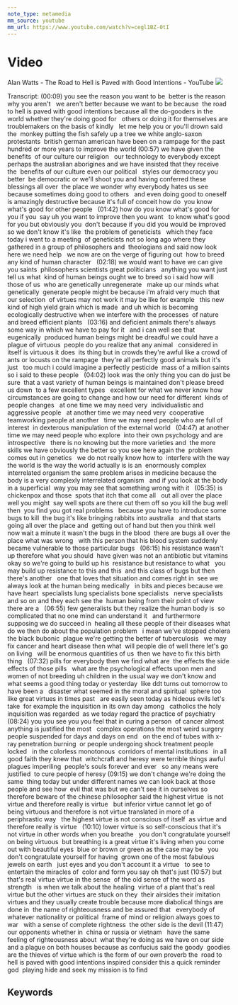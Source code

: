 ```yaml
---
note_type: metamedia
mm_source: youtube
mm_url: https://www.youtube.com/watch?v=cegl1BZ-0tI
---
```


# Video

Alan Watts - The Road to Hell is Paved with Good Intentions - YouTube
![](https://www.youtube.com/watch?v=cegl1BZ-0tI)

Transcript:
(00:09) you see the reason you want to be  better is the reason why you aren't   we aren't better because we want to be because  the road to hell is paved with good intentions because all the do-gooders in the  world whether they're doing good for   others or doing it for themselves are  troublemakers on the basis of kindly   let me help you or you'll drown said the  monkey putting the fish safely up a tree we white anglo-saxon protestants  british german american have been on a rampage for the past  hundred or more years to improve the world
(00:57) we have given the benefits  of our culture our religion   our technology to everybody except  perhaps the australian aborigines and we have insisted that they receive the  benefits of our culture even our political   styles our democracy you better  be democratic or we'll shoot you and having conferred these blessings all over  the place we wonder why everybody hates us see because sometimes doing good to others   and even doing good to oneself  is amazingly destructive because it's full of conceit how do  you know what's good for other people  
(01:42) how do you know what's good for you if you  say uh you want to improve then you want   to know what's good for you but obviously you  don't because if you did you would be improved so we don't know it's like  the problem of geneticists   which they face today i went to a meeting  of geneticists not so long ago where they   gathered in a group of philosophers and  theologians and said now look here we need help   we now are on the verge of figuring out  how to breed any kind of human character  
(02:18) we would want to have we can give you saints  philosophers scientists great politicians   anything you want just tell us what  kind of human beings ought we to breed so i said how will those of us  who are genetically unregenerate   make up our minds what genetically  generate people might be because i'm afraid very much that our selection  of virtues may not work it may be like for example   this new kind of high yield grain which is made  and uh which is becoming ecologically destructive when we interfere with the processes  of nature and breed efficient plants  
(03:16) and deficient animals there's always  some way in which we have to pay for it   and i can well see that eugenically  produced human beings might be dreadful we could have a plague of virtuous  people do you realize that any animal   considered in itself is virtuous it does  its thing but in crowds they're awful like a crowd of ants or locusts on the rampage  they're all perfectly good animals but it's just   too much i could imagine a perfectly pesticide  mass of a million saints so i said to these people  
(04:02) look was the only thing you can do just be sure  that a vast variety of human beings is maintained don't please breed us down  to a few excellent types   excellent for what we never know how  circumstances are going to change and how our need for different  kinds of people changes   at one time we may need very  individualistic and aggressive people   at another time we may need very  cooperative teamworking people at another   time we may need people who are full of interest  in dexterous manipulation of the external world  
(04:47) at another time we may need people who explore  into their own psychology and are introspective   there is no knowing but the more varieties and  the more skills we have obviously the better so you see here again the  problem comes out in genetics   we do not really know how to  interfere with the way the world is the way the world actually is is an  enormously complex interrelated organism the same problem arises in medicine because the  body is a very complexly interrelated organism   and if you look at the body in a superficial  way you may see that something wrong with it  
(05:35) is chickenpox and those  spots that itch that come all   out all over the place well you might  say well spots are there cut them off so you kill the bug well then  you find you got real problems   because you have to introduce some bugs to kill  the bug it's like bringing rabbits into australia   and that starts going all over the place and  getting out of hand but then you think well   now wait a minute it wasn't the bugs in the blood  there are bugs all over the place what was wrong   with this person that his blood system suddenly  became vulnerable to those particular bugs  
(06:15) his resistance wasn't up therefore what you should  have given was not an antibiotic but vitamins okay so we're going to build up his  resistance but resistance to what   you may build up resistance to this and this  and this class of bugs but then there's another   one that loves that situation and comes right in  see we always look at the human being medically   in bits and pieces because we have heart  specialists lung specialists bone specialists   nerve specialists and so on and they each see the  human being from their point of view there are a  
(06:55) few generalists but they realize the human body is  so complicated that no one mind can understand it   and furthermore supposing we do succeed in  healing all these people of their diseases what do we then do about the population problem   i mean we've stopped cholera the black bubonic  plague we're getting the better of tuberculosis   we may fix cancer and heart disease then what  will people die of well there let's go on living   will be enormous quantities of us  then we have to fix this birth thing  
(07:32) pills for everybody then we find what are  the effects the side effects of those pills   what are the psychological effects upon men and  women of not breeding uh children in the usual way we don't know and what seems a good thing today or yesterday  like ddt turns out tomorrow to have been a   disaster what seemed in the moral and spiritual  sphere too like great virtues in times past   are easily seen today as hideous evils let's take  for example the inquisition in its own day among   catholics the holy inquisition was regarded  as we today regard the practice of psychiatry  
(08:24) you you see you you feel that in curing a person  of cancer almost anything is justified the most   complex operations the most weird surgery  people suspended for days and days on end   on the end of tubes with x-ray penetration burning  or people undergoing shock treatment people locked   in the colorless monotonous  corridors of mental institutions   in all good faith they knew that  witchcraft and heresy were terrible things awful plagues imperiling  people's souls forever and ever   so any means were justified  to cure people of heresy
(09:15) we don't change we're doing the same  thing today but under different names we can look back at those people and see how  evil that was but we can't see it in ourselves so therefore beware of the chinese philosopher said the highest virtue  is not virtue and therefore really is virtue   but inferior virtue cannot let go of  being virtuous and therefore is not virtue translated in more of a periphrastic way   the highest virtue is not conscious of itself  as virtue and therefore really is virtue  
(10:10) lower virtue is so self-conscious that it's  not virtue in other words when you breathe   you don't congratulate yourself on being virtuous  but breathing is a great virtue it's living when you come out with beautiful eyes  blue or brown or green as the case may be   you don't congratulate yourself for having  grown one of the most fabulous jewels on earth   just eyes and you don't account it a virtue   to see to entertain the miracles of  color and form you say oh that's just
(10:57) but that's real virtue virtue in the sense  of the old sense of the word as strength   is when we talk about the healing  virtue of a plant that's real virtue but the other virtues are stuck on they  their airsides their imitation virtues and they usually create trouble because more diabolical things are done in  the name of righteousness and be assured that   everybody of whatever nationality or political  frame of mind or religion always goes to war   with a sense of complete rightness  the other side is the devil
(11:47) our opponents whether in  china or russia or vietnam   have the same feeling of righteousness about  what they're doing as we have on our side and a plague on both houses because as confucius said the goody  goodies are the thieves of virtue which is the form of our own proverb the  road to hell is paved with good intentions inspired consider this a quick reminder god  playing hide and seek my mission is to find


## Keywords